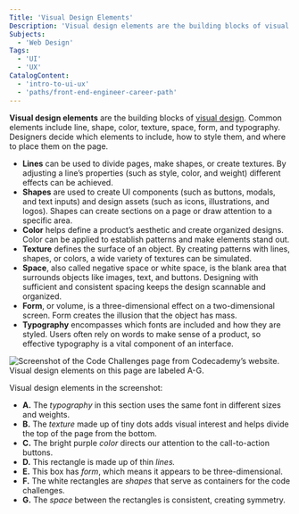 ```yaml
---
Title: 'Visual Design Elements'
Description: 'Visual design elements are the building blocks of visual design. Common elements include line, shape, color, texture, space, form, and typography.'
Subjects:
  - 'Web Design'
Tags:
  - 'UI'
  - 'UX'
CatalogContent:
  - 'intro-to-ui-ux'
  - 'paths/front-end-engineer-career-path'
---
```


**Visual design elements** are the building blocks of [visual design](https://www.codecademy.com/resources/docs/uiux/visual-design). Common elements include line, shape, color, texture, space, form, and typography. Designers decide which elements to include, how to style them, and where to place them on the page.

- **Lines** can be used to divide pages, make shapes, or create textures. By adjusting a line’s properties (such as style, color, and weight) different effects can be achieved.
- **Shapes** are used to create UI components (such as buttons, modals, and text inputs) and design assets (such as icons, illustrations, and logos). Shapes can create sections on a page or draw attention to a specific area.
- **Color** helps define a product’s aesthetic and create organized designs. Color can be applied to establish patterns and make elements stand out.
- **Texture** defines the surface of an object. By creating patterns with lines, shapes, or colors, a wide variety of textures can be simulated.
- **Space**, also called negative space or white space, is the blank area that surrounds objects like images, text, and buttons. Designing with sufficient and consistent spacing keeps the design scannable and organized.
- **Form**, or volume, is a three-dimensional effect on a two-dimensional screen. Form creates the illusion that the object has mass.
- **Typography** encompasses which fonts are included and how they are styled. Users often rely on words to make sense of a product, so effective typography is a vital component of an interface.

![Screenshot of the Code Challenges page from Codecademy’s website. Visual design elements on this page are labeled A-G.](https://raw.githubusercontent.com/Codecademy/docs/main/media/visual-design-elements.png)

Visual design elements in the screenshot:

- **A.** The _typography_ in this section uses the same font in different sizes and weights.
- **B.** The _texture_ made up of tiny dots adds visual interest and helps divide the top of the page from the bottom.
- **C.** The bright purple _color_ directs our attention to the call-to-action buttons.
- **D.** This rectangle is made up of thin _lines._
- **E.** This box has _form_, which means it appears to be three-dimensional.
- **F.** The white rectangles are _shapes_ that serve as containers for the code challenges.
- **G.** The _space_ between the rectangles is consistent, creating symmetry.

